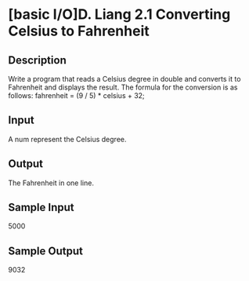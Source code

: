 # [basic I/O]D. Liang 2.1 Converting Celsius to Fahrenheit

## Description
Write a program that reads a Celsius degree in double and converts it to Fahrenheit and displays the result.
The formula for the conversion is as follows:
fahrenheit = (9 / 5) * celsius + 32;
## Input
A num represent the Celsius degree.
## Output
The Fahrenheit in one line.
## Sample Input
5000
## Sample Output
9032
